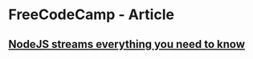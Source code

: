 # FreeCodeCamp - Article

## [NodeJS streams everything you need to know ](https://www.freecodecamp.org/news/node-js-streams-everything-you-need-to-know-c9141306be93/)